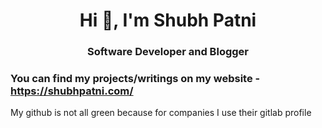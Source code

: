 <h1 align="center">Hi 👋, I'm Shubh Patni</h1>
<h3 align="center">Software Developer and Blogger</h3>


### You can find my projects/writings on my website - https://shubhpatni.com/

My github is not all green because for companies I use their gitlab profile 
